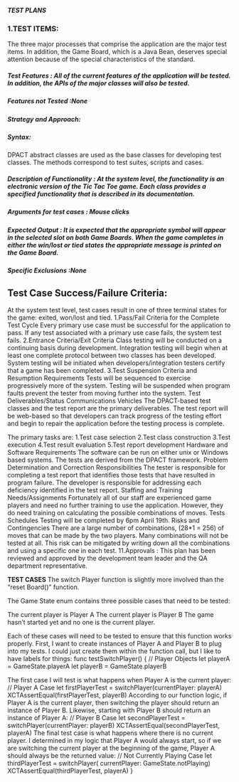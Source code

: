 ***TEST PLANS***
 ### 1.TEST ITEMS:
The three major processes that comprise the application are the major test items. In addition, the Game Board, which is a Java Bean, deserves special attention because of the special characteristics of the standard.
##### Test Features : All of  the current features of the application will be tested. In addition, the APIs of the major classes will also be tested.
##### Features not Tested :None
##### Strategy and Approach:
##### Syntax:
DPACT abstract classes are used as the base classes for developing test classes. The methods correspond to test suites, scripts and cases.
##### Description of Functionality : At the system level, the functionality is an electronic version of the Tic Tac Toe  game. Each class provides a specified functionality that is described in its documentation.
##### Arguments for test cases : Mouse clicks
##### Expected Output : It is expected that the appropriate symbol will appear in the selected slot on both Game Boards. When the game completes in either the win/lost or tied states the appropriate message is printed on the Game Board.
##### Specific Exclusions :None
## Test Case Success/Failure Criteria:
At the system test level, test cases result in one of three terminal states for the game: exited, won/lost and tied.
           1.Pass/Fail Criteria for the Complete Test Cycle
Every primary use case must be successful for the application to pass. If any test associated with a primary use case fails, the system test fails.
           2.Entrance Criteria/Exit Criteria
Class testing will be conducted on a continuing basis during development. Integration testing will begin when at least one complete protocol between two classes has been developed. System testing will be initiated when developers/integration testers certify that a game has been completed.
          3.Test Suspension Criteria and Resumption Requirements
Tests will be sequenced to exercise progressively more of the system. Testing will be suspended when program faults prevent the tester from moving further into the system.
Test Deliverables/Status Communications Vehicles
The DPACT-based test classes and the test report are the primary deliverables. The test report will be web-based so that developers can track progress of the testing effort and begin to repair the application before the testing process is complete.

The primary tasks are:
                              1.Test case selection
                              2.Test class construction
                              3.Test execution
                              4.Test result evaluation
                              5.Test report development
Hardware and Software Requirements
The software can be run on either unix or Windows based systems. The tests are derived from the DPACT framework.
Problem Determination and Correction Responsibilities
The tester is responsible for completing a test report that identifies those tests that have resulted in program failure. The developer is responsible for addressing each deficiency identified in the test report.
Staffing and Training Needs/Assignments
Fortunately all of our staff are experienced game players and need no further training to use the application. However, they do need training on calculating the possible combinations of moves.
Tests Schedules
Testing will be completed by 6pm April 19th.
Risks and Contingencies
There are a large number of combinations, (28*1 = 256) of moves that can be made by the two players. Many combinations will not be tested at all. This risk can be mitigated by writing down all the combinations and using a specific one in each test.
       11.Approvals : This plan has been reviewed and approved by the development team leader and the QA department representative.


**TEST CASES**
The switch Player function is slightly more involved than the “reset Board()” function.
 
The Game State enum contains three possible cases that need to be tested:

The current player is Player A
The current player is Player B
The game hasn’t started yet and no one is the current player.

 Each of these cases will need to be tested to ensure that this function works properly. First, I want to create instances of Player A and Player B to plug into my tests. I could just create them within the function call, but I like to have labels for things:
func testSwitchPlayer() {
	// Player Objects
	let playerA = GameState.playerA
	let playerB = GameState.playerB

The first case I will test is what happens when Player A is the current player:
// Player A Case
let firstPlayerTest = switchPlayer(currentPlayer: playerA)
XCTAssertEqual(firstPlayerTest, playerB)
According to our function logic, if Player A is the current player, then switching the player should return an instance of Player B. Likewise, starting with Player B should return an instance of Player A:
// Player B Case
let secondPlayerTest = switchPlayer(currentPlayer: playerB)
XCTAssertEqual(secondPlayerTest, playerA)
The final test case is what happens where there is no current player. I determined in my logic that Player A would always start, so if we are switching the current player at the beginning of the game, Player A should always be the returned value:
	// Not Currently Playing Case
	let thirdPlayerTest = switchPlayer(
            currentPlayer: GameState.notPlaying)
	XCTAssertEqual(thirdPlayerTest, playerA)
}
